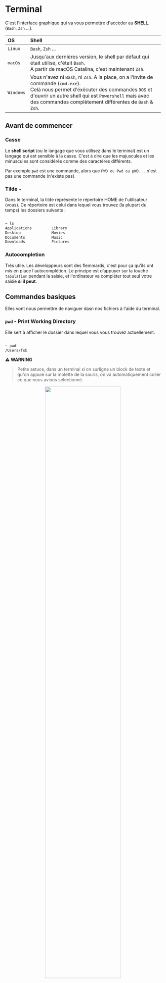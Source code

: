 # Terminal

C'est l'interface graphique qui va vous permettre d'accèder au **SHELL**. (`Bash`, `Zsh` ...).

| OS          | Shell             |
| :---------- | :---------------- |
| `Linux`     | `Bash`, `Zsh` ... |
| `macOs`     | Jusqu'aux dernières version, le shell par défaut qui était utilisé, c'était `Bash`. <br> A partir de macOS Catalina, c'est maintenant `Zsh`. |
| `Windows`   | Vous n'avez ni `Bash`, ni `Zsh`. A la place, on a l'invite de commande (`cmd.exe`). <br> Celà nous permet d'éxécuter des commandes `DOS` et d'ouvrir un autre shell qui est `Powershell` mais avec des commandes complètement différentes de `Bash` & `Zsh`. |

## Avant de commencer

### Casse
Le **shell script** (ou le langage que vous utilisez dans le terminal) est un langage qui est sensible à la casse. C'est à dire que les majuscules et les minuscules sont considérés comme des caractères différents.

Par exemple `pwd` est une commande, alors que `PWD ou Pwd ou pWD...` n'est pas une commande (n'existe pas).

### Tilde `~`
Dans le terminal, la tilde représente le répertoire HOME de l'utilisateur (vous). Ce répertoire est celui dans lequel vous trouvez (la plupart du temps) les dossiers suivants  :

```sh

~ ls
Applications         Library                  
Desktop              Movies             
Documents            Music
Downloads            Pictures

```

### Autocompletion
Très utile. Les développeurs sont des flemmards, c'est pour ça qu'ils ont mis en place l'autocomplétion.
Le principe est d’appuyer sur la touche `tabulation` pendant la saisie, et l'ordinateur va compléter tout seul votre saisie **si il peut**.


## Commandes basiques

Elles vont nous permettre de naviguer dasn nos fichiers à l'aide du terminal.

### `pwd` - Print Working Directory
Elle sert à afficher le dossier dans lequel vous vous trouvez actuellement.

```sh

~ pwd
/Users/fsb

```

⚠️ **WARNING**

> Petite astuce, dans un terminal si on surligne un block de texte et qu'on appuie sur la molette de la souris, on va automatiquement coller ce que nous avions sélectionné.

<p align="center">
  <img src='assets/img/Pwd.png'  width='70%'>
</p>

### `ls` - Lister le contenu d'un répertoire

```sh

~ ls
Applications         Library                  
Desktop              Movies             
Documents            Music
Downloads            Pictures

```

⚠️ **WARNING**

> Par convention, les fichiers/dossiers qui commencent par . sont cachés. Pour les voir, il faut utiliser `ls -a`. (a -> pour all)

> Il est possible d'ajouter une mise en liste avec l'option `-l` soit : `ls -l` (permissions, propriétaire, date ...)

> On peut combiner les deux arguments `ls -la`

> Pour savoir si c'est un dossier, on voit au début `d`(directory). Si il y a un `-`, celà veut dire que c'est un fichier.

<p align="center">
  <img src='assets/img/Ls.png'  width='70%'>
</p>

### `clear` - Nettoyage du terminal

```sh

~ clear

```

### `reset` - Relance le terminal

```sh

~ reset

```

### `cd` - Change Directory

```sh

~ cd Pictures
~ cd ..
~ cd ../Music

```

## Jouer avec les fichiers & les dossiers

### `touch` - Créer un nouveau fichier

```sh

~ touch python.txt
~ touch Documents/readme.txt

```

### `mkdir` - Make Directory

```sh

~ mkdir Python
~ mkdir Documents/Python

```

### `open` - Ouvrir un fichier ou dossier

```sh

~ open . # le point, représente le dossier courant
~ open python.txt

```

### `mv` - Move (déplacer ou renommer)

```sh

~ mv python.txt ./Documents # déplacer

~ mv README.md readme.md # renommer

```

### `rm` - Remove (supprimez un fichier ou un dossier plein)

```sh

~ rm readme.md # suppression d'un fichier

```

⚠️ **WARNING**

> Il faut utiliser le flag `-r` (recursive) & `-f` (force) avec **précaution.**

```sh

~ rm -rf test # suppression récursive & forcée d'un dossier

```

<p align="center">
  <img src='assets/img/Rm_rf.png'  width='70%'>
</p>

### `rmdir` - Remove Directory (supprimer un dossier vide)

Cette commande sert à supprimer une dossier **vide**.
Son fonctionnement est le même que `mkdir` :
```shell
mint@mint ~ $ rmdir dossierASupprimer/
mint@mint ~ $ rmdir ../dossierASupprimer/
mint@mint ~ $ rmdir dossierExistant/dossierASupprimer/
```

### `cp` - Copiez vos fichiers ou vos dossier

Pour copier un fichier :
```shell
mint@mint ~ $ cp chemin/fichier.extension cheminDeDestination/
```

Pour copier un dossier, on ajoute le paramètre -R (copie récursive) :
```shell
mint@mint ~ $ cp -R chemin/monDossier/ cheminDeDestination/
```

## Régler les droits sur un fichier/dossier

### Permissions / Droits

Pour définir les droits, il faut déjà savoir les compter !

| Type      | Chiffre |
|:----------|:--------|
| Lecture   | 4       |
| Ecriture  | 2       |
| Exécution | 1       |

Et ensuite on fait la somme des chiffres pour déterminer les droits que l'ont souhaite.

Exemples :
- droits en lecture et écriture => `6`
- droits en lecture, écriture et exécution => `7`
- droits en lecture uniquement => `4`

### Utilisateurs

Ensuite, on peut déterminer les permissions pour 3 niveaux/types d'utilisateurs :
- l'utilisateur propriétaire du fichier/dossier
- le groupe d'utilisateurs lié au fichier/dossier
- tous les autres

Ainsi, on peut dire que le propriétaire a tous les droits `7`, le groupe lecture + exécution `5`, aucun droit pour tous les autres `0` => `750`

### La commande

`chmod 755 /var/www/html` :
- lecture+ecriture+execution pour le propriétaire du dossier _/var/www/html_
- lecture+execution pour le groupe du dossier _/var/www/html_
- lecture+execution pour tous les autres

`chmod -Rf 755 /var/www/html` :
- applique la commande précédente pour le dossier _/var/www/html_ mais aussi tous ses enfants
